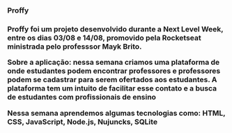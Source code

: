 <h3>Proffy<h3>

Proffy foi um projeto desenvolvido durante a Next Level Week, entre os dias 03/08 e 14/08, promovido pela Rocketseat ministrada pelo professsor Mayk Brito.

Sobre a aplicação: nessa semana criamos uma plataforma de onde estudantes podem encontrar professores e professores podem se cadastrar para serem ofertados aos estudantes. A plataforma tem um intuito de facilitar esse contato e a busca de estudantes com profissionais de ensino
 
Nessa semana aprendemos algumas tecnologias como: HTML, CSS, JavaScript, Node.js, Nujuncks, SQLite
 

